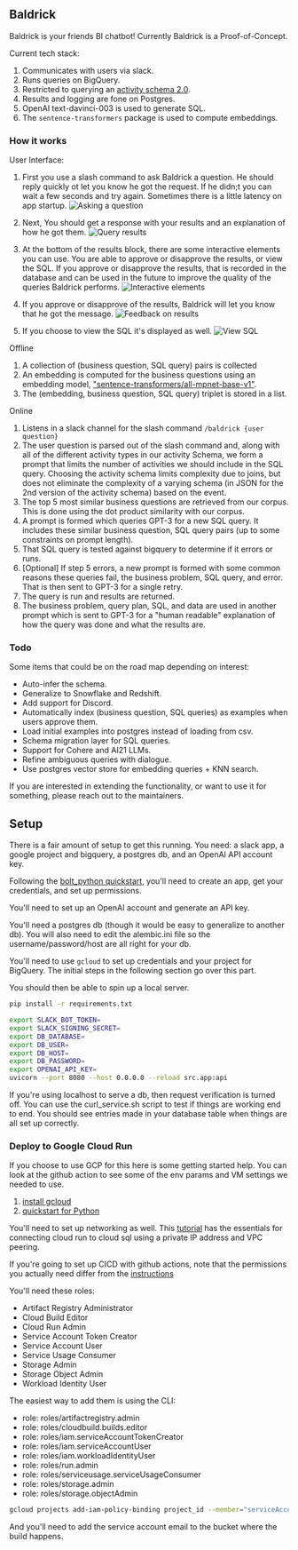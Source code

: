 
## Baldrick

Baldrick is your friends BI chatbot! Currently Baldrick is a Proof-of-Concept.

Current tech stack:
1. Communicates with users via slack.
2. Runs queries on BigQuery.
3. Restricted to querying an [activity schema 2.0](https://github.com/ActivitySchema/ActivitySchema/blob/main/2.0.md).
4. Results and logging are fone on Postgres.
5. OpenAI text-davinci-003 is used to generate SQL.
6. The `sentence-transformers` package is used to compute embeddings.

### How it works

User Interface:

1. First you use a slash command to ask Baldrick a question. He should reply quickly ot let you know he got the request. If he didn;t you can wait a few seconds and try again. Sometimes there is a little latency on app startup.
![Asking a question](img/slack_example_1_question.png?raw=true "Asking Baldrick a Question")

2. Next, You should get a response with your results and an explanation of how he got them.
![Query results](img/slack_example_1.png?raw=true "Baldrick giving an answer")

3. At the bottom of the results block, there are some interactive elements you can use. You are able to approve or disapprove the results, or view the SQL. If you approve or disapprove the results, that is recorded in the database and can be used in the future to improve the quality of the queries Baldrick performs.
![Interactive elements](img/slack_example_1_interaction.png?raw=true "Baldrick asking for feedback")

4. If you approve or disapprove of the results, Baldrick will let you know that he got the message.
![Feedback on results](img/slack_example_1_feedback.png?raw=true "Baldrick acknowledging feedback")

5. If you choose to view the SQL it's displayed as well.
![View SQL](img/slack_example_1_query.png?raw=true "Baldrick showing you the SQL query")


Offline
1. A collection of (business question, SQL query) pairs is collected
2. An embedding is computed for the business questions using an embedding model, ["sentence-transformers/all-mpnet-base-v1"](https://huggingface.co/sentence-transformers/all-mpnet-base-v1).
3. The (embedding, business question, SQL query) triplet is stored in a list.

Online
1. Listens in a slack channel for the slash command `/baldrick {user question}`
2. The user question is parsed out of the slash command and, along with all of the different activity types in our activity Schema, we form a prompt that limits the number of activities we should include in the SQL query. Choosing the activity schema limits complexity due to joins, but does not eliminate the complexity of a varying schema (in JSON for the 2nd version of the activity schema) based on the event.
3. The top 5 most similar business questions are retrieved from our corpus. This is done using the dot product similarity with our corpus.
4. A prompt is formed which queries GPT-3 for a new SQL query. It includes these similar business question, SQL query pairs (up to some constraints on prompt length).
5. That SQL query is tested against bigquery to determine if it errors or runs.
6. [Optional] If step 5 errors, a new prompt is formed with some common reasons these queries fail, the business problem, SQL query, and error. That is then sent to GPT-3 for a single retry.
7. The query is run and results are returned.
8. The business problem, query plan, SQL, and data are used in another prompt which is sent to GPT-3 for a "human readable" explanation of how the query was done and what the results are.

### Todo

Some items that could be on the road map depending on interest:
- Auto-infer the schema.
- Generalize to Snowflake and Redshift.
- Add support for Discord.
- Automatically index (business question, SQL queries) as examples when users approve them.
- Load initial examples into postgres instead of loading from csv.
- Schema migration layer for SQL queries.
- Support for Cohere and AI21 LLMs.
- Refine ambiguous queries with dialogue.
- Use postgres vector store for embedding queries + KNN search.

If you are interested in extending the functionality, or want to use it for something, please reach out to the maintainers.

## Setup

There is a fair amount of setup to get this running. You need: a slack app, a google project and bigquery, a postgres db, and an OpenAI API account key.

Following the [bolt_python quickstart](https://slack.dev/bolt-python/tutorial/getting-started), you'll need to create an app, get your credentials, and set up permissions.

You'll need to set up an OpenAI account and generate an API key.

You'll need a postgres db (though it would be easy to generalize to another db). You will also need to edit the alembic.ini file so the username/password/host are all right for your db.

You'll need to use `gcloud` to set up credentials and your project for BigQuery. The initial steps in the following section go over this part.

You should then be able to spin up a local server.
```bash
pip install -r requirements.txt

export SLACK_BOT_TOKEN=
export SLACK_SIGNING_SECRET=
export DB_DATABASE=
export DB_USER=
export DB_HOST=
export DB_PASSWORD=
export OPENAI_API_KEY=
uvicorn --port 8080 --host 0.0.0.0 --reload src.app:api 
```

If you're using localhost to serve a db, then request verification is turned off. You can use the curl_service.sh script to test if things are working end to end. You should see entries made in your database table when things are all set up correctly.

### Deploy to Google Cloud Run

If you choose to use GCP for this here is some getting started help. You can look at the github action to see some of the env params and VM settings we needed to use.

1. [install gcloud](https://cloud.google.com/sdk/docs/install)
2. [quickstart for Python](https://cloud.google.com/run/docs/quickstarts/build-and-deploy/deploy-python-service)

You'll need to set up networking as well. This [tutorial](https://codelabs.developers.google.com/connecting-to-private-cloudsql-from-cloud-run) has the essentials for connecting cloud run to cloud sql using a private IP address and VPC peering.

If you're going to set up CICD with github actions, note that the permissions you actually need differ from the [instructions](https://github.com/google-github-actions/deploy-cloudrun)

You'll need these roles:
- Artifact Registry Administrator
- Cloud Build Editor
- Cloud Run Admin
- Service Account Token Creator
- Service Account User
- Service Usage Consumer
- Storage Admin
- Storage Object Admin
- Workload Identity User 

The easiest way to add them is using the CLI:
- role: roles/artifactregistry.admin
- role: roles/cloudbuild.builds.editor
- role: roles/iam.serviceAccountTokenCreator
- role: roles/iam.serviceAccountUser
- role: roles/iam.workloadIdentityUser
- role: roles/run.admin
- role: roles/serviceusage.serviceUsageConsumer
- role: roles/storage.admin
- role: roles/storage.objectAdmin

```bash
gcloud projects add-iam-policy-binding project_id --member="serviceAccount:account_name@project_id.iam.gserviceaccount.com" --role="roles/this-role"
```
And you'll need to add the service account email to the bucket where the build happens.
